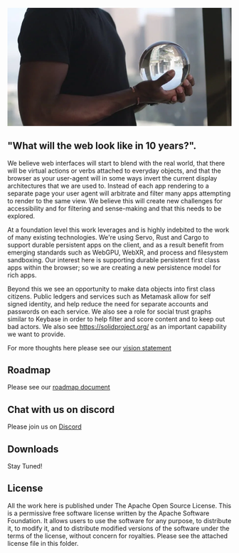 ![Logo](crystal.webp)

## "What will the web look like in 10 years?".

We believe web interfaces will start to blend with the real world, that there will be virtual actions or verbs attached to everyday objects, and that the browser as your user-agent will in some ways invert the current display architectures that we are used to. Instead of each app rendering to a separate page your user agent will arbitrate and filter many apps attempting to render to the same view. We believe this will create new challenges for accessibility and for filtering and sense-making and that this needs to be explored.

At a foundation level this work leverages and is highly indebited to the work of many existing technologies. We're using Servo, Rust and Cargo to support durable persistent apps on the client, and as a result benefit from emerging standards such as WebGPU, WebXR, and process and filesystem sandboxing. Our interest here is supporting durable persistent first class apps within the browser; so we are creating a new persistence model for rich apps.

Beyond this we see an opportunity to make data objects into first class citizens. Public ledgers and services such as Metamask allow for self signed identity, and help reduce the need for separate accounts and passwords on each service. We also see a role for social trust graphs similar to Keybase in order to help filter and score content and to keep out bad actors. We also see https://solidproject.org/ as an important capability we want to provide.

For more thoughts here please see our [vision statement](logs/20201001Vision.md)

## Roadmap

Please see our [roadmap document](logs/20210115RoadMap.md)

## Chat with us on discord

Please join us on [Discord](https://discord.gg/eRsBbcXjzX)

## Downloads

Stay Tuned!

## License

All the work here is published under The Apache Open Source License. This is a permissive free software license written by the Apache Software Foundation. It allows users to use the software for any purpose, to distribute it, to modify it, and to distribute modified versions of the software under the terms of the license, without concern for royalties. Please see the attached license file in this folder.
